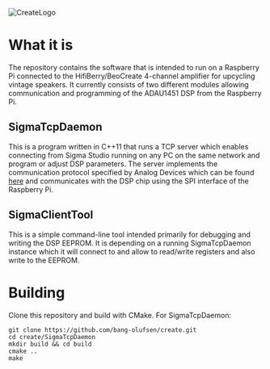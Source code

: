 ![CreateLogo](https://image.ibb.co/nfT01G/create_logo_two.png)

# What it is
The repository contains the software that is intended to run on a Raspberry Pi connected to the HifiBerry/BeoCreate 4-channel amplifier for upcycling vintage speakers. It currently consists of two different modules allowing communication and programming of the ADAU1451 DSP from the Raspberry Pi. 

## SigmaTcpDaemon
This is a program written in C++11 that runs a TCP server which enables connecting from Sigma Studio running on any PC on the same network and program or adjust DSP parameters. The server implements the communication protocol specified by Analog Devices which can be found [here](https://wiki.analog.com/resources/tools-software/sigmastudio/usingsigmastudio/tcpipchannels) and communicates with the DSP chip using the SPI interface of the Raspberry Pi.

## SigmaClientTool
This is a simple command-line tool intended primarily for debugging and writing the DSP EEPROM. It is depending on a running SigmaTcpDaemon instance which it will connect to and allow to read/write registers and also write to the EEPROM.

# Building
Clone this repository and build with CMake. For SigmaTcpDaemon:
```
git clone https://github.com/bang-olufsen/create.git
cd create/SigmaTcpDaemon
mkdir build && cd build
cmake ..
make
```
